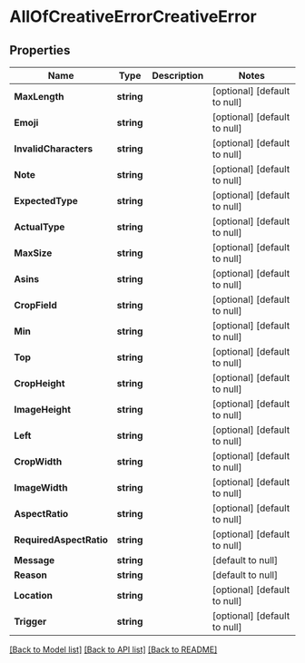 # AllOfCreativeErrorCreativeError

## Properties
Name | Type | Description | Notes
------------ | ------------- | ------------- | -------------
**MaxLength** | **string** |  | [optional] [default to null]
**Emoji** | **string** |  | [optional] [default to null]
**InvalidCharacters** | **string** |  | [optional] [default to null]
**Note** | **string** |  | [optional] [default to null]
**ExpectedType** | **string** |  | [optional] [default to null]
**ActualType** | **string** |  | [optional] [default to null]
**MaxSize** | **string** |  | [optional] [default to null]
**Asins** | **string** |  | [optional] [default to null]
**CropField** | **string** |  | [optional] [default to null]
**Min** | **string** |  | [optional] [default to null]
**Top** | **string** |  | [optional] [default to null]
**CropHeight** | **string** |  | [optional] [default to null]
**ImageHeight** | **string** |  | [optional] [default to null]
**Left** | **string** |  | [optional] [default to null]
**CropWidth** | **string** |  | [optional] [default to null]
**ImageWidth** | **string** |  | [optional] [default to null]
**AspectRatio** | **string** |  | [optional] [default to null]
**RequiredAspectRatio** | **string** |  | [optional] [default to null]
**Message** | **string** |  | [default to null]
**Reason** | **string** |  | [default to null]
**Location** | **string** |  | [optional] [default to null]
**Trigger** | **string** |  | [optional] [default to null]

[[Back to Model list]](../README.md#documentation-for-models) [[Back to API list]](../README.md#documentation-for-api-endpoints) [[Back to README]](../README.md)

